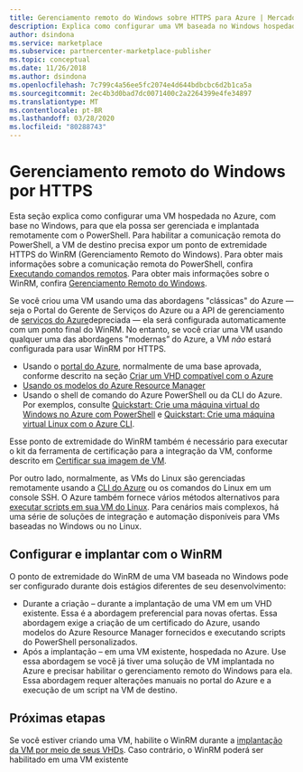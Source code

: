 ```yaml
---
title: Gerenciamento remoto do Windows sobre HTTPS para Azure | Mercado Azure
description: Explica como configurar uma VM baseada no Windows hospedada no Azure para que possa ser gerenciada remotamente com o PowerShell.
author: dsindona
ms.service: marketplace
ms.subservice: partnercenter-marketplace-publisher
ms.topic: conceptual
ms.date: 11/26/2018
ms.author: dsindona
ms.openlocfilehash: 7c799c4a56ee5fc2074e4d644bdbcbc6d2b1ca5a
ms.sourcegitcommit: 2ec4b3d0bad7dc0071400c2a2264399e4fe34897
ms.translationtype: MT
ms.contentlocale: pt-BR
ms.lasthandoff: 03/28/2020
ms.locfileid: "80288743"
---
```

# <a name="windows-remote-management-over-https"></a>Gerenciamento remoto do Windows por HTTPS

Esta seção explica como configurar uma VM hospedada no Azure, com base no Windows, para que ela possa ser gerenciada e implantada remotamente com o PowerShell.  Para habilitar a comunicação remota do PowerShell, a VM de destino precisa expor um ponto de extremidade HTTPS do WinRM (Gerenciamento Remoto do Windows).  Para obter mais informações sobre a comunicação remota do PowerShell, confira [Executando comandos remotos](https://docs.microsoft.com/powershell/scripting/learn/remoting/running-remote-commands).  Para obter mais informações sobre o WinRM, confira [Gerenciamento Remoto do Windows](https://docs.microsoft.com/windows/desktop/WinRM/portal).

Se você criou uma VM usando uma das abordagens "clássicas" do Azure — seja o Portal do Gerente de Serviços do Azure ou a API de gerenciamento de [serviços do Azure](https://docs.microsoft.com/previous-versions/azure/ee460799(v=azure.100))depreciada — ela será configurada automaticamente com um ponto final do WinRM.  No entanto, se você criar uma VM usando qualquer uma das abordagens "modernas” do Azure, a VM *não* estará configurada para usar WinRM por HTTPS.

- Usando o [portal do Azure](https://portal.azure.com/), normalmente de uma base aprovada, conforme descrito na seção [Criar um VHD compatível com o Azure](https://docs.microsoft.com/azure/marketplace/cloud-partner-portal/virtual-machine/cpp-create-vhd)
- [Usando os modelos do Azure Resource Manager](https://docs.microsoft.com/azure/virtual-machines/windows/ps-template)
- Usando o shell de comando do Azure PowerShell ou da CLI do Azure.  Por exemplos, consulte [Quickstart: Crie uma máquina virtual do Windows no Azure com PowerShell](https://docs.microsoft.com/azure/virtual-machines/windows/quick-create-powershell) e [Quickstart: Crie uma máquina virtual Linux com o Azure CLI](https://docs.microsoft.com/azure/virtual-machines/linux/quick-create-cli).

Esse ponto de extremidade do WinRM também é necessário para executar o kit da ferramenta de certificação para a integração da VM, conforme descrito em [Certificar sua imagem de VM](https://docs.microsoft.com/azure/marketplace/cloud-partner-portal/virtual-machine/cpp-certify-vm).

Por outro lado, normalmente, as VMs do Linux são gerenciadas remotamente usando a [CLI do Azure](https://docs.microsoft.com/cli/azure) ou os comandos do Linux em um console SSH.  O Azure também fornece vários métodos alternativos para [executar scripts em sua VM do Linux](https://docs.microsoft.com/azure/virtual-machines/linux/run-scripts-in-vm).  Para cenários mais complexos, há uma série de soluções de integração e automação disponíveis para VMs baseadas no Windows ou no Linux.


## <a name="configure-and-deploy-with-winrm"></a>Configurar e implantar com o WinRM

O ponto de extremidade do WinRM de uma VM baseada no Windows pode ser configurado durante dois estágios diferentes de seu desenvolvimento:

- Durante a criação – durante a implantação de uma VM em um VHD existente.  Essa é a abordagem preferencial para novas ofertas.  Essa abordagem exige a criação de um certificado do Azure, usando modelos do Azure Resource Manager fornecidos e executando scripts do PowerShell personalizados.
- Após a implantação – em uma VM existente, hospedada no Azure.  Use essa abordagem se você já tiver uma solução de VM implantada no Azure e precisar habilitar o gerenciamento remoto do Windows para ela.  Essa abordagem requer alterações manuais no portal do Azure e a execução de um script na VM de destino.


## <a name="next-steps"></a>Próximas etapas
Se você estiver criando uma VM, habilite o WinRM durante a [implantação da VM por meio de seus VHDs](./cpp-deploy-vm-vhd.md).  Caso contrário, o WinRM poderá ser habilitado em uma VM existente
